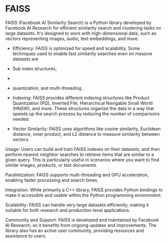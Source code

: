 # FAISS





<!---  ![alt text](https://github.com/vvguard/notes/blob/main/image.png?raw=true)  -->

FAISS (Facebook AI Similarity Search) is a Python library developed by Facebook AI Research for efficient similarity search and clustering tasks on large datasets. It's designed to work with high-dimensional data, such as vectors representing images, audio, text embeddings, and more. 


- Efficiency: FAISS is optimized for speed and scalability. Some techniques used to enable fast similarity searches even on massive datasets are
- Sub index structures,
-
-   quantization, and multi-threading .

- Indexing: FAISS provides different indexing structures like Product Quantization (PQ), Inverted File, Hierarchical Navigable Small World (HNSW), and more. These structures organize the data in a way that speeds up the search process by reducing the number of comparisons needed.

- Vector Similarity: FAISS uses algorithms like cosine similarity, Euclidean distance, inner product, and L2 distance to measure similarity between vectors.

Usage: Users can build and train FAISS indexes on their datasets, and then perform nearest neighbor searches to retrieve items that are similar to a given query. This is particularly useful in scenarios where you want to find similar images, products, or text documents.

Parallelization: FAISS supports multi-threading and GPU acceleration, enabling faster processing and search times.

Integration: While primarily a C++ library, FAISS provides Python bindings to make it accessible and usable within the Python programming environment.

Scalability: FAISS can handle very large datasets efficiently, making it suitable for both research and production-level applications.

Community and Support: FAISS is developed and maintained by Facebook AI Research, so it benefits from ongoing updates and improvements. The library also has an active user community, providing resources and assistance to users.
